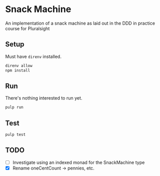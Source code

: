 # Snack Machine
An implementation of a snack machine as laid out in the DDD in practice course for Pluralsight

## Setup
Must have `direnv` installed.
```sh
direnv allow
npm install
```

## Run
There's nothing interested to run yet.
```sh
pulp run
```

## Test
```sh
pulp test
```

## TODO
* [ ] Investigate using an indexed monad for the SnackMachine type
* [x] Rename oneCentCount → pennies, etc.
